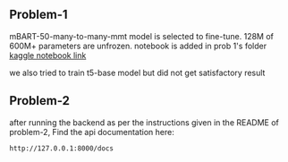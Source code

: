 ## Problem-1
mBART-50-many-to-many-mmt model is selected to fine-tune. 128M of 600M+ parameters are unfrozen.  notebook is added in prob 1's folder
[kaggle notebook link](https://www.kaggle.com/code/sayemshahadsoummo/kuet-bitfest-hackathon-preli)

we also tried to train t5-base model but did not get satisfactory result

## Problem-2
after running the backend as per the instructions given in the README of problem-2,
Find the api documentation here:
```bash
http://127.0.0.1:8000/docs
```
